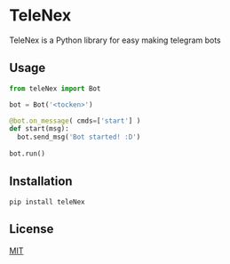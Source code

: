 # TeleNex

TeleNex is a Python library for easy making telegram bots

## Usage

```python
from teleNex import Bot

bot = Bot('<tocken>')

@bot.on_message( cmds=['start'] )
def start(msg):
  bot.send_msg('Bot started! :D')
  
bot.run()
```

## Installation
```
pip install teleNex
```

## License

[MIT](https://choosealicense.com/licenses/mit/)

